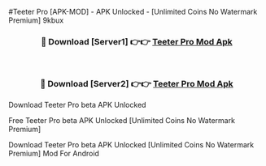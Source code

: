 #Teeter Pro [APK-MOD] - APK Unlocked - [Unlimited Coins No Watermark Premium] 9kbux



<div align="center">

<h3>🔴 Download [Server1] 👉👉 <a href="https://momento.my/?title=Teeter_Pro">Teeter Pro Mod Apk</a></h3><br>

<h3>🔴 Download [Server2] 👉👉 <a href="https://momento.my/?title=Teeter_Pro">Teeter Pro Mod Apk</a></h3>
</div>



Download Teeter Pro beta APK Unlocked

Free Teeter Pro beta APK Unlocked [Unlimited Coins No Watermark Premium]

Download Teeter Pro beta APK Unlocked [Unlimited Coins No Watermark Premium] Mod For Android
